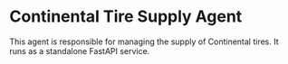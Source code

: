# Continental Tire Supply Agent

This agent is responsible for managing the supply of Continental tires. It runs as a standalone FastAPI service.
